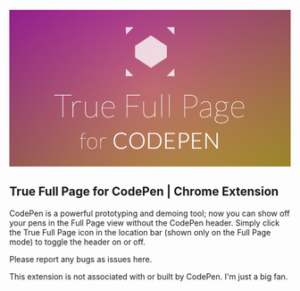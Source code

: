 ![Alt text](/artwork/github-888.png "Optional Title")

## True Full Page for CodePen | Chrome Extension

CodePen is a powerful prototyping and demoing tool; now you can show off your pens in the Full Page view without the CodePen header. Simply click the True Full Page icon in the location bar (shown only on the Full Page mode) to toggle the header on or off.

Please report any bugs as issues here.

This extension is not associated with or built by CodePen. I'm just a big fan.
